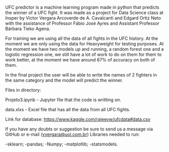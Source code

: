 UFC predictor is a machine learning program made in python that predicts the winner of a UFC fight. It was made  as a project for Data Science class at Insper by Victor Vergara Arcoverde de A. Cavalcanti and Edgard Ortiz Neto with the assistance of Professor Fábio José Ayres and Assistant Professor Bárbara Tieko Agena.

For training we are using all the data of all fights in the UFC history.
At the moment we are only using the data for Heavyweight for testing purposes.
At the moment we have two models up and running, a random forest one and a logistic regression one, we still have a lot of work to do on them for them to work better, at the moment we have around 67% of accuracy on both of them.

In the final project the user will be able to write the names of 2 fighters in the same category and the model will predict the winner.

Files in directory:

Projeto3.ipynb - Jupyter file that the code is writting on.

data.xlxs - Excel file that has all the data from all UFC fights.

Link for database: https://www.kaggle.com/rajeevw/ufcdata#data.csv

If you have any doubts or suggestion be sure to send us a message via GitHub or e-mail (vvergara@uol.com.br)
Libraries needed to run:

-sklearn;
-pandas;
-Numpy;
-matplotlib;
-statsmodels.
